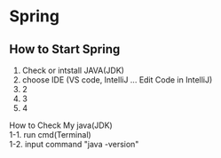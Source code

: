 # Spring

<h2> How to Start Spring </h2>

1. Check or intstall JAVA(JDK) <br>
2. choose IDE (VS code, IntelliJ ...  Edit Code in IntelliJ)
3. 2
4. 3
5. 4


How to Check My java(JDK) <br>
1-1. run cmd(Terminal)  <br>
1-2. input command "java -version" <br>
